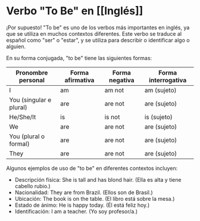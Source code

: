 # Verbo "To Be" en [[Inglés]]

¡Por supuesto! "To be" es uno de los verbos más importantes en inglés, ya que se utiliza en muchos contextos diferentes. Este verbo se traduce al español como "ser" o "estar", y se utiliza para describir o identificar algo o alguien.

En su forma conjugada, "to be" tiene las siguientes formas:

| Pronombre personal | Forma afirmativa | Forma negativa | Forma interrogativa |
|--------------------|-----------------|----------------|---------------------|
| I                  | am              | am not         | am (sujeto)         |
| You (singular e plural) | are             | are not        | are (sujeto)        |
| He/She/It          | is              | is not         | is (sujeto)         |
| We                 | are             | are not        | are (sujeto)        |
| You (plural o formal) | are             | are not        | are (sujeto)        |
| They               | are             | are not        | are (sujeto)        |


Algunos ejemplos de uso de "to be" en diferentes contextos incluyen:

-   Descripción física: She is tall and has blond hair. (Ella es alta y tiene cabello rubio.)
-   Nacionalidad: They are from Brazil. (Ellos son de Brasil.)
-   Ubicación: The book is on the table. (El libro está sobre la mesa.)
-   Estado de ánimo: He is happy today. (Él está feliz hoy.)
-   Identificación: I am a teacher. (Yo soy profesor/a.)

